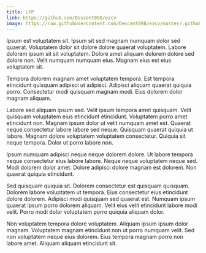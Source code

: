 ```yaml
---
title: LYP
link: https://github.com/Descent098/ezcv
image: https://raw.githubusercontent.com/Descent098/ezcv/master/.github/logo.png
---
```


Ipsum est voluptatem sit. Ipsum sit sed magnam numquam dolor sed quaerat. Voluptatem dolor sit dolore dolore quaerat voluptatem. Labore dolorem ipsum sit sit voluptatem. Dolore amet aliquam dolorem dolore sed dolore non. Velit numquam numquam eius. Magnam eius est eius voluptatem sit.

Tempora dolorem magnam amet voluptatem tempora. Est tempora etincidunt quisquam adipisci ut adipisci. Adipisci aliquam quaerat quiquia porro. Consectetur modi quisquam magnam modi. Eius dolorem dolor magnam aliquam.

Labore sed aliquam ipsum sed. Velit ipsum tempora amet quisquam. Velit quisquam voluptatem eius etincidunt etincidunt. Voluptatem porro amet etincidunt non. Magnam ipsum dolor ut velit numquam amet est. Quaerat neque consectetur labore labore sed neque. Quisquam quaerat quiquia ut labore. Magnam dolore voluptatem voluptatem consectetur. Quiquia sit neque tempora. Dolor ut porro labore non.

Ipsum numquam adipisci neque neque dolorem dolore. Ut labore tempora neque consectetur eius labore labore. Neque neque voluptatem neque sed. Modi dolorem dolor amet. Dolore adipisci dolore magnam est dolorem. Non quaerat quiquia etincidunt.

Sed quisquam quiquia sit. Dolorem consectetur est quisquam quisquam. Dolorem labore voluptatem ut tempora. Eius consectetur eius etincidunt dolore dolorem. Adipisci modi quisquam sed quaerat est. Numquam ipsum quaerat ipsum porro dolorem aliquam. Velit eius velit etincidunt labore modi velit. Porro modi dolor voluptatem porro quiquia aliquam dolor.

Non voluptatem tempora dolore voluptatem. Aliquam ipsum ipsum dolor magnam. Voluptatem magnam etincidunt non ut porro numquam velit. Sed non voluptatem neque eius dolorem. Eius tempora magnam porro non labore amet. Aliquam aliquam etincidunt sit.
    